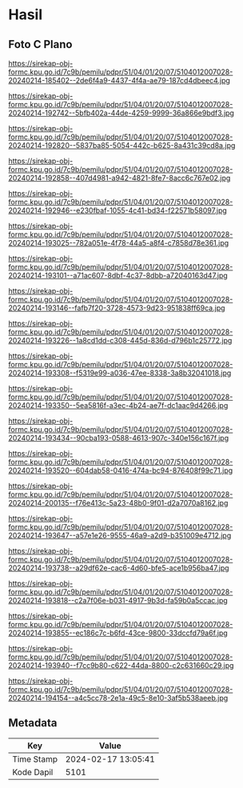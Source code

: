 # Hasil

## Foto C Plano

https://sirekap-obj-formc.kpu.go.id/7c9b/pemilu/pdpr/51/04/01/20/07/5104012007028-20240214-185402--2de6f4a9-4437-4f4a-ae79-187cd4dbeec4.jpg

https://sirekap-obj-formc.kpu.go.id/7c9b/pemilu/pdpr/51/04/01/20/07/5104012007028-20240214-192742--5bfb402a-44de-4259-9999-36a866e9bdf3.jpg

https://sirekap-obj-formc.kpu.go.id/7c9b/pemilu/pdpr/51/04/01/20/07/5104012007028-20240214-192820--5837ba85-5054-442c-b625-8a431c39cd8a.jpg

https://sirekap-obj-formc.kpu.go.id/7c9b/pemilu/pdpr/51/04/01/20/07/5104012007028-20240214-192858--407d4981-a942-4821-8fe7-8acc6c767e02.jpg

https://sirekap-obj-formc.kpu.go.id/7c9b/pemilu/pdpr/51/04/01/20/07/5104012007028-20240214-192946--e230fbaf-1055-4c41-bd34-f22571b58097.jpg

https://sirekap-obj-formc.kpu.go.id/7c9b/pemilu/pdpr/51/04/01/20/07/5104012007028-20240214-193025--782a051e-4f78-44a5-a8f4-c7858d78e361.jpg

https://sirekap-obj-formc.kpu.go.id/7c9b/pemilu/pdpr/51/04/01/20/07/5104012007028-20240214-193101--a71ac607-8dbf-4c37-8dbb-a72040163d47.jpg

https://sirekap-obj-formc.kpu.go.id/7c9b/pemilu/pdpr/51/04/01/20/07/5104012007028-20240214-193146--fafb7f20-3728-4573-9d23-951838ff69ca.jpg

https://sirekap-obj-formc.kpu.go.id/7c9b/pemilu/pdpr/51/04/01/20/07/5104012007028-20240214-193226--1a8cd1dd-c308-445d-836d-d796b1c25772.jpg

https://sirekap-obj-formc.kpu.go.id/7c9b/pemilu/pdpr/51/04/01/20/07/5104012007028-20240214-193308--f5319e99-a036-47ee-8338-3a8b32041018.jpg

https://sirekap-obj-formc.kpu.go.id/7c9b/pemilu/pdpr/51/04/01/20/07/5104012007028-20240214-193350--5ea5816f-a3ec-4b24-ae7f-dc1aac9d4266.jpg

https://sirekap-obj-formc.kpu.go.id/7c9b/pemilu/pdpr/51/04/01/20/07/5104012007028-20240214-193434--90cba193-0588-4613-907c-340e156c167f.jpg

https://sirekap-obj-formc.kpu.go.id/7c9b/pemilu/pdpr/51/04/01/20/07/5104012007028-20240214-193520--604dab58-0416-474a-bc94-876408f99c71.jpg

https://sirekap-obj-formc.kpu.go.id/7c9b/pemilu/pdpr/51/04/01/20/07/5104012007028-20240214-200135--f76e413c-5a23-48b0-9f01-d2a7070a8162.jpg

https://sirekap-obj-formc.kpu.go.id/7c9b/pemilu/pdpr/51/04/01/20/07/5104012007028-20240214-193647--a57e1e26-9555-46a9-a2d9-b351009e4712.jpg

https://sirekap-obj-formc.kpu.go.id/7c9b/pemilu/pdpr/51/04/01/20/07/5104012007028-20240214-193738--a29df62e-cac6-4d60-bfe5-ace1b956ba47.jpg

https://sirekap-obj-formc.kpu.go.id/7c9b/pemilu/pdpr/51/04/01/20/07/5104012007028-20240214-193818--c2a7f06e-b031-4917-9b3d-fa59b0a5ccac.jpg

https://sirekap-obj-formc.kpu.go.id/7c9b/pemilu/pdpr/51/04/01/20/07/5104012007028-20240214-193855--ec186c7c-b6fd-43ce-9800-33dccfd79a6f.jpg

https://sirekap-obj-formc.kpu.go.id/7c9b/pemilu/pdpr/51/04/01/20/07/5104012007028-20240214-193940--f7cc9b80-c622-44da-8800-c2c631660c29.jpg

https://sirekap-obj-formc.kpu.go.id/7c9b/pemilu/pdpr/51/04/01/20/07/5104012007028-20240214-194154--a4c5cc78-2e1a-49c5-8e10-3af5b538aeeb.jpg


## Metadata

| Key        | Value               |
| ---------- | ------------------- |
| Time Stamp | 2024-02-17 13:05:41 |
| Kode Dapil | 5101                |




